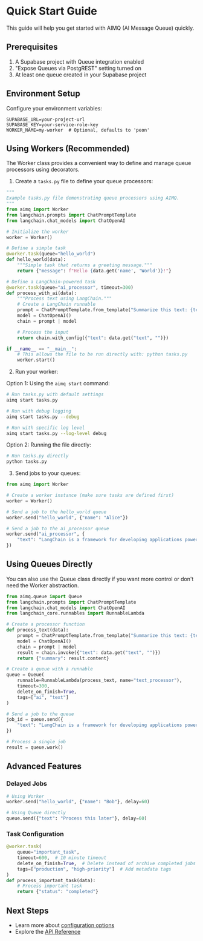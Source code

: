 # Quick Start Guide

This guide will help you get started with AIMQ (AI Message Queue) quickly.

## Prerequisites

1. A Supabase project with Queue integration enabled
2. "Expose Queues via PostgREST" setting turned on
3. At least one queue created in your Supabase project

## Environment Setup

Configure your environment variables:

```env
SUPABASE_URL=your-project-url
SUPABASE_KEY=your-service-role-key
WORKER_NAME=my-worker  # Optional, defaults to 'peon'
```

## Using Workers (Recommended)

The Worker class provides a convenient way to define and manage queue processors using decorators.

1. Create a `tasks.py` file to define your queue processors:

```python
"""
Example tasks.py file demonstrating queue processors using AIMQ.
"""
from aimq import Worker
from langchain.prompts import ChatPromptTemplate
from langchain.chat_models import ChatOpenAI

# Initialize the worker
worker = Worker()

# Define a simple task
@worker.task(queue="hello_world")
def hello_world(data):
    """Simple task that returns a greeting message."""
    return {"message": f"Hello {data.get('name', 'World')}!"}

# Define a LangChain-powered task
@worker.task(queue="ai_processor", timeout=300)
def process_with_ai(data):
    """Process text using LangChain."""
    # Create a LangChain runnable
    prompt = ChatPromptTemplate.from_template("Summarize this text: {text}")
    model = ChatOpenAI()
    chain = prompt | model

    # Process the input
    return chain.with_config({"text": data.get("text", "")})

if __name__ == "__main__":
    # This allows the file to be run directly with: python tasks.py
    worker.start()
```

2. Run your worker:

Option 1: Using the `aimq start` command:
```bash
# Run tasks.py with default settings
aimq start tasks.py

# Run with debug logging
aimq start tasks.py --debug

# Run with specific log level
aimq start tasks.py --log-level debug
```

Option 2: Running the file directly:
```bash
# Run tasks.py directly
python tasks.py
```

3. Send jobs to your queues:

```python
from aimq import Worker

# Create a worker instance (make sure tasks are defined first)
worker = Worker()

# Send a job to the hello_world queue
worker.send("hello_world", {"name": "Alice"})

# Send a job to the ai_processor queue
worker.send("ai_processor", {
    "text": "LangChain is a framework for developing applications powered by language models."
})
```

## Using Queues Directly

You can also use the Queue class directly if you want more control or don't need the Worker abstraction.

```python
from aimq.queue import Queue
from langchain.prompts import ChatPromptTemplate
from langchain.chat_models import ChatOpenAI
from langchain_core.runnables import RunnableLambda

# Create a processor function
def process_text(data):
    prompt = ChatPromptTemplate.from_template("Summarize this text: {text}")
    model = ChatOpenAI()
    chain = prompt | model
    result = chain.invoke({"text": data.get("text", "")})
    return {"summary": result.content}

# Create a queue with a runnable
queue = Queue(
    runnable=RunnableLambda(process_text, name="text_processor"),
    timeout=300,
    delete_on_finish=True,
    tags=["ai", "text"]
)

# Send a job to the queue
job_id = queue.send({
    "text": "LangChain is a framework for developing applications powered by language models."
})

# Process a single job
result = queue.work()
```

## Advanced Features

### Delayed Jobs

```python
# Using Worker
worker.send("hello_world", {"name": "Bob"}, delay=60)

# Using Queue directly
queue.send({"text": "Process this later"}, delay=60)
```

### Task Configuration

```python
@worker.task(
    queue="important_task",
    timeout=600,  # 10 minute timeout
    delete_on_finish=True,  # Delete instead of archive completed jobs
    tags=["production", "high-priority"]  # Add metadata tags
)
def process_important_task(data):
    # Process important task
    return {"status": "completed"}
```

## Next Steps

- Learn more about [configuration options](configuration.md)
- Explore the [API Reference](../api/overview.md)
